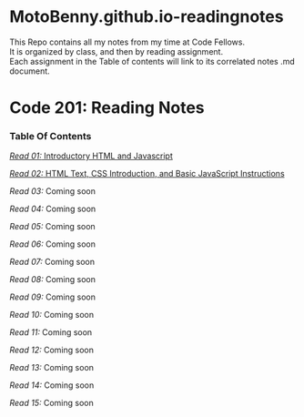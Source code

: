 # MotoBenny.github.io-readingnotes

This Repo contains all my notes from my time at Code Fellows.  
It is organized by class, and then by reading assignment.   
Each assignment in the Table of contents will link to its correlated notes .md document. 

# **Code 201: Reading Notes**


### **Table Of Contents**

[_Read 01:_ Introductory HTML and Javascript](class-01.md)

[_Read 02:_ HTML Text, CSS Introduction, and Basic JavaScript Instructions](class-02.md)

 _Read 03:_ Coming soon

 _Read 04:_ Coming soon

 _Read 05:_ Coming soon

 _Read 06:_ Coming soon

 _Read 07:_ Coming soon

 _Read 08:_ Coming soon

 _Read 09:_ Coming soon

 _Read 10:_ Coming soon

 _Read 11:_ Coming soon

 _Read 12:_ Coming soon

 _Read 13:_ Coming soon

 _Read 14:_ Coming soon

 _Read 15:_ Coming soon

